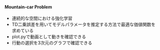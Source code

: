 #### Mountain-car Problem
* 連続的な空間における強化学習
* TD二乗誤差を用いてモデルパラメータを推定する方法で最適な価値関数を求めている
* plot.pyで動画として動きを確認できる
* 行動の選択を3次元のグラフで確認できる

